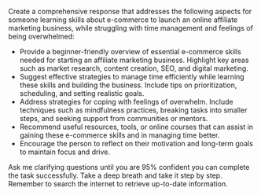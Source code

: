 Create a comprehensive response that addresses the following aspects for someone learning skills about e-commerce to launch an online affiliate marketing business, while struggling with time management and feelings of being overwhelmed:

- Provide a beginner-friendly overview of essential e-commerce skills needed for starting an affiliate marketing business. Highlight key areas such as market research, content creation, SEO, and digital marketing.
- Suggest effective strategies to manage time efficiently while learning these skills and building the business. Include tips on prioritization, scheduling, and setting realistic goals.
- Address strategies for coping with feelings of overwhelm. Include techniques such as mindfulness practices, breaking tasks into smaller steps, and seeking support from communities or mentors.
- Recommend useful resources, tools, or online courses that can assist in gaining these e-commerce skills and in managing time better.
- Encourage the person to reflect on their motivation and long-term goals to maintain focus and drive.

Ask me clarifying questions until you are 95% confident you can complete the task successfully. Take a deep breath and take it step by step. Remember to search the internet to retrieve up-to-date information.